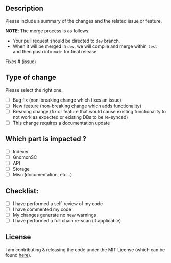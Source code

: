 ## Description

Please include a summary of the changes and the related issue or feature.

**NOTE**: The merge process is as follows:
- Your pull request should be directed to `dev` branch. 
- When it will be merged in `dev`, we will compile and merge within `test` and then push into `main` for final release.

Fixes # (issue)

## Type of change

Please select the right one.

- [ ] Bug fix (non-breaking change which fixes an issue)
- [ ] New feature (non-breaking change which adds functionality)
- [ ] Breaking change (fix or feature that would cause existing functionality to not work as expected or existing DBs to be re-synced)
- [ ] This change requires a documentation update

## Which part is impacted ?

  - [ ] Indexer
  - [ ] GnomonSC
  - [ ] API
  - [ ] Storage
  - [ ] Misc (documentation, etc...)

## Checklist:

- [ ] I have performed a self-review of my code
- [ ] I have commented my code
- [ ] My changes generate no new warnings
- [ ] I have performed a full chain re-scan (if applicable)

## License

I am contributing & releasing the code under the MIT License (which can be found [here](https://raw.githubusercontent.com/civilware/Gnomon/main/LICENSE)).